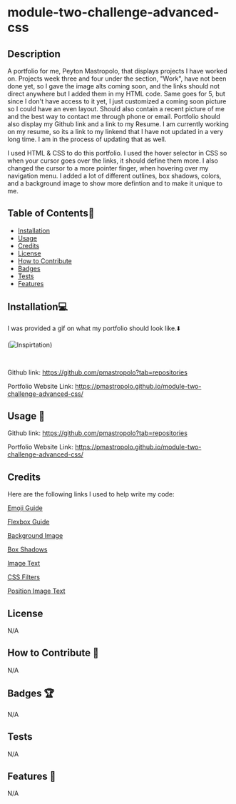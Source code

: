 # module-two-challenge-advanced-css

## Description

A portfolio for me, Peyton Mastropolo, that displays projects I have worked on. Projects week three and four under the section, "Work", have not been done yet, so I gave the image alts coming soon, and the links should not direct anywhere but I added them in my HTML code. Same goes for 5, but since I don't have access to it yet, I just customized a coming soon picture so I could have an even layout. Should also contain a recent picture of me and the best way to contact me through phone or email. Portfolio should also display my Github link and a link to my Resume. I am currently working on my resume, so its a link to my linkend that I have not updated in a very long time. I am in the process of updating that as well.

I used HTML & CSS to do this portfolio. I used the hover selector in CSS so when your cursor goes over the links, it should define them more. I also changed the cursor to a more pointer finger, when hovering over my navigation menu. I added a lot of different outlines, box shadows, colors, and a background image to show more defintion and to make it unique to me. 

## Table of Contents:file_folder:
- [Installation](#installation)
- [Usage](#usage)
- [Credits](#credits)
- [License](#license)
- [How to Contribute](#How-to-Contribute)
- [Badges](#Badges)
- [Tests](#Tests)
- [Features](#Features)

## Installation:computer:

I was provided a gif on what my portfolio should look like.:arrow_down: 

(![Inspirtation](assets/Images/02-advanced-css-homework-demo.gif))

<br> 


Github link: https://github.com/pmastropolo?tab=repositories

Portfolio Website Link: https://pmastropolo.github.io/module-two-challenge-advanced-css/

## Usage :open_file_folder:

Github link: https://github.com/pmastropolo?tab=repositories

Portfolio Website Link: https://pmastropolo.github.io/module-two-challenge-advanced-css/


## Credits

Here are the following links I used to help write my code: 

[Emoji Guide](https://www.w3schools.com/charsets/ref_emoji.asp)

[Flexbox Guide](https://www.youtube.com/watch?v=u044iM9xsWU)

[Background Image](https://www.w3schools.com/html/html_images_background.asp)

[Box Shadows](https://www.w3schools.com/css/css3_shadows_box.asp)

[Image Text](https://www.w3schools.com/howto/howto_css_image_text.asp)

[CSS Filters](https://www.w3schools.com/cssref/css3_pr_filter.php)

[Position Image Text](https://www.w3schools.com/howto/howto_css_image_text.asp)

## License

N/A

## How to Contribute :tada:

N/A

## Badges :trophy:

N/A

## Tests

N/A

## Features :sparkler:

N/A
